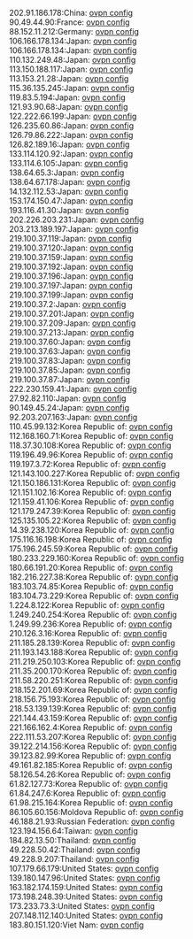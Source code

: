 202.91.186.178:China: [ovpn config](vpn/202_91_186_178.ovpn)  
90.49.44.90:France: [ovpn config](vpn/90_49_44_90.ovpn)  
88.152.11.212:Germany: [ovpn config](vpn/88_152_11_212.ovpn)  
106.166.178.134:Japan: [ovpn config](vpn/106_166_178_134.ovpn)  
106.166.178.134:Japan: [ovpn config](vpn/106_166_178_134.ovpn)  
110.132.249.48:Japan: [ovpn config](vpn/110_132_249_48.ovpn)  
113.150.188.117:Japan: [ovpn config](vpn/113_150_188_117.ovpn)  
113.153.21.28:Japan: [ovpn config](vpn/113_153_21_28.ovpn)  
115.36.135.245:Japan: [ovpn config](vpn/115_36_135_245.ovpn)  
119.83.5.194:Japan: [ovpn config](vpn/119_83_5_194.ovpn)  
121.93.90.68:Japan: [ovpn config](vpn/121_93_90_68.ovpn)  
122.222.66.199:Japan: [ovpn config](vpn/122_222_66_199.ovpn)  
126.235.60.86:Japan: [ovpn config](vpn/126_235_60_86.ovpn)  
126.79.86.222:Japan: [ovpn config](vpn/126_79_86_222.ovpn)  
126.82.189.16:Japan: [ovpn config](vpn/126_82_189_16.ovpn)  
133.114.120.92:Japan: [ovpn config](vpn/133_114_120_92.ovpn)  
133.114.6.105:Japan: [ovpn config](vpn/133_114_6_105.ovpn)  
138.64.65.3:Japan: [ovpn config](vpn/138_64_65_3.ovpn)  
138.64.67.178:Japan: [ovpn config](vpn/138_64_67_178.ovpn)  
14.132.112.53:Japan: [ovpn config](vpn/14_132_112_53.ovpn)  
153.174.150.47:Japan: [ovpn config](vpn/153_174_150_47.ovpn)  
193.116.41.30:Japan: [ovpn config](vpn/193_116_41_30.ovpn)  
202.226.203.231:Japan: [ovpn config](vpn/202_226_203_231.ovpn)  
203.213.189.197:Japan: [ovpn config](vpn/203_213_189_197.ovpn)  
219.100.37.119:Japan: [ovpn config](vpn/219_100_37_119.ovpn)  
219.100.37.120:Japan: [ovpn config](vpn/219_100_37_120.ovpn)  
219.100.37.159:Japan: [ovpn config](vpn/219_100_37_159.ovpn)  
219.100.37.192:Japan: [ovpn config](vpn/219_100_37_192.ovpn)  
219.100.37.196:Japan: [ovpn config](vpn/219_100_37_196.ovpn)  
219.100.37.197:Japan: [ovpn config](vpn/219_100_37_197.ovpn)  
219.100.37.199:Japan: [ovpn config](vpn/219_100_37_199.ovpn)  
219.100.37.2:Japan: [ovpn config](vpn/219_100_37_2.ovpn)  
219.100.37.201:Japan: [ovpn config](vpn/219_100_37_201.ovpn)  
219.100.37.209:Japan: [ovpn config](vpn/219_100_37_209.ovpn)  
219.100.37.213:Japan: [ovpn config](vpn/219_100_37_213.ovpn)  
219.100.37.60:Japan: [ovpn config](vpn/219_100_37_60.ovpn)  
219.100.37.63:Japan: [ovpn config](vpn/219_100_37_63.ovpn)  
219.100.37.83:Japan: [ovpn config](vpn/219_100_37_83.ovpn)  
219.100.37.85:Japan: [ovpn config](vpn/219_100_37_85.ovpn)  
219.100.37.87:Japan: [ovpn config](vpn/219_100_37_87.ovpn)  
222.230.159.41:Japan: [ovpn config](vpn/222_230_159_41.ovpn)  
27.92.82.110:Japan: [ovpn config](vpn/27_92_82_110.ovpn)  
90.149.45.24:Japan: [ovpn config](vpn/90_149_45_24.ovpn)  
92.203.207.163:Japan: [ovpn config](vpn/92_203_207_163.ovpn)  
110.45.99.132:Korea Republic of: [ovpn config](vpn/110_45_99_132.ovpn)  
112.168.160.71:Korea Republic of: [ovpn config](vpn/112_168_160_71.ovpn)  
118.37.30.108:Korea Republic of: [ovpn config](vpn/118_37_30_108.ovpn)  
119.196.49.96:Korea Republic of: [ovpn config](vpn/119_196_49_96.ovpn)  
119.197.3.72:Korea Republic of: [ovpn config](vpn/119_197_3_72.ovpn)  
121.143.100.227:Korea Republic of: [ovpn config](vpn/121_143_100_227.ovpn)  
121.150.186.131:Korea Republic of: [ovpn config](vpn/121_150_186_131.ovpn)  
121.151.102.16:Korea Republic of: [ovpn config](vpn/121_151_102_16.ovpn)  
121.159.41.106:Korea Republic of: [ovpn config](vpn/121_159_41_106.ovpn)  
121.179.247.39:Korea Republic of: [ovpn config](vpn/121_179_247_39.ovpn)  
125.135.105.22:Korea Republic of: [ovpn config](vpn/125_135_105_22.ovpn)  
14.39.238.120:Korea Republic of: [ovpn config](vpn/14_39_238_120.ovpn)  
175.116.16.198:Korea Republic of: [ovpn config](vpn/175_116_16_198.ovpn)  
175.196.245.59:Korea Republic of: [ovpn config](vpn/175_196_245_59.ovpn)  
180.233.229.160:Korea Republic of: [ovpn config](vpn/180_233_229_160.ovpn)  
180.66.191.20:Korea Republic of: [ovpn config](vpn/180_66_191_20.ovpn)  
182.216.227.38:Korea Republic of: [ovpn config](vpn/182_216_227_38.ovpn)  
183.103.74.85:Korea Republic of: [ovpn config](vpn/183_103_74_85.ovpn)  
183.104.73.229:Korea Republic of: [ovpn config](vpn/183_104_73_229.ovpn)  
1.224.8.122:Korea Republic of: [ovpn config](vpn/1_224_8_122.ovpn)  
1.249.240.254:Korea Republic of: [ovpn config](vpn/1_249_240_254.ovpn)  
1.249.99.236:Korea Republic of: [ovpn config](vpn/1_249_99_236.ovpn)  
210.126.3.16:Korea Republic of: [ovpn config](vpn/210_126_3_16.ovpn)  
211.185.28.139:Korea Republic of: [ovpn config](vpn/211_185_28_139.ovpn)  
211.193.143.188:Korea Republic of: [ovpn config](vpn/211_193_143_188.ovpn)  
211.219.250.103:Korea Republic of: [ovpn config](vpn/211_219_250_103.ovpn)  
211.35.200.170:Korea Republic of: [ovpn config](vpn/211_35_200_170.ovpn)  
211.58.220.251:Korea Republic of: [ovpn config](vpn/211_58_220_251.ovpn)  
218.152.201.69:Korea Republic of: [ovpn config](vpn/218_152_201_69.ovpn)  
218.156.75.193:Korea Republic of: [ovpn config](vpn/218_156_75_193.ovpn)  
218.53.139.139:Korea Republic of: [ovpn config](vpn/218_53_139_139.ovpn)  
221.144.43.159:Korea Republic of: [ovpn config](vpn/221_144_43_159.ovpn)  
221.166.162.4:Korea Republic of: [ovpn config](vpn/221_166_162_4.ovpn)  
222.111.53.207:Korea Republic of: [ovpn config](vpn/222_111_53_207.ovpn)  
39.122.214.156:Korea Republic of: [ovpn config](vpn/39_122_214_156.ovpn)  
39.123.82.99:Korea Republic of: [ovpn config](vpn/39_123_82_99.ovpn)  
49.161.82.185:Korea Republic of: [ovpn config](vpn/49_161_82_185.ovpn)  
58.126.54.26:Korea Republic of: [ovpn config](vpn/58_126_54_26.ovpn)  
61.82.127.73:Korea Republic of: [ovpn config](vpn/61_82_127_73.ovpn)  
61.84.247.6:Korea Republic of: [ovpn config](vpn/61_84_247_6.ovpn)  
61.98.215.164:Korea Republic of: [ovpn config](vpn/61_98_215_164.ovpn)  
86.105.60.156:Moldova Republic of: [ovpn config](vpn/86_105_60_156.ovpn)  
46.188.21.93:Russian Federation: [ovpn config](vpn/46_188_21_93.ovpn)  
123.194.156.64:Taiwan: [ovpn config](vpn/123_194_156_64.ovpn)  
184.82.13.50:Thailand: [ovpn config](vpn/184_82_13_50.ovpn)  
49.228.50.42:Thailand: [ovpn config](vpn/49_228_50_42.ovpn)  
49.228.9.207:Thailand: [ovpn config](vpn/49_228_9_207.ovpn)  
107.179.66.179:United States: [ovpn config](vpn/107_179_66_179.ovpn)  
139.180.147.96:United States: [ovpn config](vpn/139_180_147_96.ovpn)  
163.182.174.159:United States: [ovpn config](vpn/163_182_174_159.ovpn)  
173.198.248.39:United States: [ovpn config](vpn/173_198_248_39.ovpn)  
173.233.73.3:United States: [ovpn config](vpn/173_233_73_3.ovpn)  
207.148.112.140:United States: [ovpn config](vpn/207_148_112_140.ovpn)  
183.80.151.120:Viet Nam: [ovpn config](vpn/183_80_151_120.ovpn)  
